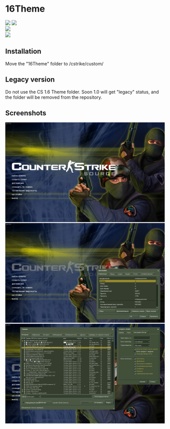 # 16Theme
![](https://img.shields.io/badge/latest-1.1-informational)
![](https://img.shields.io/badge/stable-1.0-informational)
<br>
![](https://img.shields.io/badge/game-CS:S-informational)
<br>
![](https://img.shields.io/badge/development-active-success)

## Installation
Move the "16Theme" folder to <game folder>/cstrike/custom/

## Legacy version
Do not use the CS 1.6 Theme folder.
Soon 1.0 will get "legacy" status, and the folder will be removed from the repository.

## Screenshots
![Main menu](/scr1.png?raw=true "Screenshot 1")
![Settings](/scr2.png?raw=true "Screenshot 2")
![Server Browser](/scr3.png?raw=true "Screenshot 3")
